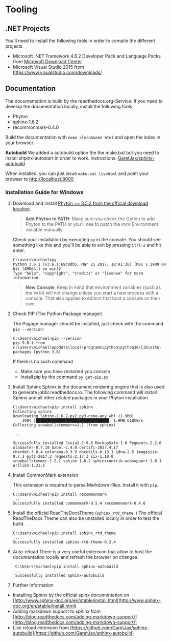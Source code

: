 # Tooling
## .NET Projects
You'll need to install the following tools in order to compile the different projects

* Microsoft .NET Framework 4.6.2 Developer Pack and Language Packs from [Microsoft Download Center](https://www.microsoft.com/en-us/download/confirmation.aspx?id=53321)
* Microsoft Visual Studio 2015 from https://www.visualstudio.com/downloads/

## Documentation
The documentation is build by the readthedocs.org-Service. If you need to develop the documentation locally, install the following tools

* Phyton
* sphinx-1.6.2
* recommonmark-0.4.0

Build the documentation with `make clean&make html` and open the index in your browser.

**Autobuild**
We added a autobuild option the the make.bat but you need to install shpinx-autostart in order to work. Instructions: [GaretJax/sphinx-autobuild](https://github.com/GaretJax/sphinx-autobuild)

When installed, you can just issue `make.bat livehtml` and point your browser to [http://localhost:8000](http://localhost:8000)

### Installation Guide for Windows
1. Download and install [Phyton >= 3.5.2 from the official download location](https://www.python.org/downloads/). 

    > **Add Phyton to PATH**: Make sure you check the Option to add Phyton to the PATH or you'll nee to patch the `PATH` Environment variable manually.

    Check your installation by executing `py` in the console. You should see something like this and you'll be able to exit by pressing `Ctrl-Z` and hit enter. 

    ```
    C:\users\michael>py
    Python 3.6.1 (v3.6.1:69c0db5, Mar 21 2017, 18:41:36) [MSC v.1900 64 bit (AMD64)] on win32
    Type "help", "copyright", "credits" or "license" for more information.
    ```
    > **New Console**: Keep in mind that environment variables (such as the `PATH`) will not change unless you start a new process with a console. That also applies to editors that host a console on their own.

2. Check PIP (The Python Package manager)
    
    The Pagage manager should be installed, just check with the command `pip --version`:

    ```
    C:\Users\michael>pip --version
    pip 9.0.1 from c:\users\michael\appdata\local\programs\python\python36\lib\site-packages (python 3.6)
    ```
    If there is no such command
    * Make sure you have restarted you console
    * Install pip by the command `py get-pip.py`

3.  Install Sphinx
    Sphinx is the document rendering engine that is also used to generate jobbr.readthedocs.io. The following command will install Sphinx and all other related packages in your Phyton installation.

    ```
    C:\Users\michael>pip install sphinx
    Collecting sphinx
    Downloading Sphinx-1.6.2-py2.py3-none-any.whl (1.9MB)
        100% |████████████████████████████████| 1.9MB 618kB/s
    Collecting snowballstemmer>=1.1 (from sphinx)
    
    ...

    Successfully installed Jinja2-2.9.6 MarkupSafe-1.0 Pygments-2.2.0 alabaster-0.7.10 babel-2.4.0 certifi-2017.4.17 
    chardet-3.0.4 colorama-0.3.9 docutils-0.13.1 idna-2.5 imagesize-0.7.1 pytz-2017.2 requests-2.17.3 six-1.10.0 
    snowballstemmer-1.2.1 sphinx-1.6.2 sphinxcontrib-websupport-1.0.1 urllib3-1.21.1
    ```

4. Install CommonMark extension

    This extension is required to parse Markdown-files. Install it with `pip`.

    ```
    C:\Users\michael>pip install recommonmark
    ...
    Successfully installed commonmark-0.5.4 recommonmark-0.4.0
    ```

5. Install the official ReadTheDocsTheme (`sphinx_rtd_theme `)
    The official ReadTheDocs Theme can also be unstalled locally in order to test the build.

    ```
    C:\Users\michael>pip install sphinx_rtd_theme
    ...
    Successfully installed sphinx-rtd-theme-0.2.4
    ```    
5. Auto-reload
   There is a very useful extension that allow to host the documentation locally and refresh the browser on changes. 

   ```
    C:\Users\michael>pip install sphinx-autobuild
    ...
    Successfully installed sphinx-autobuild
    ```    

6. Further information
* Installing Sphinx by the official spinx documentation on [http://www.sphinx-doc.org/en/stable/install.html](http://www.sphinx-doc.org/en/stable/install.html)
* Adding markdown support to sphinx from [http://blog.readthedocs.com/adding-markdown-support/](http://blog.readthedocs.com/adding-markdown-support/)
* Live reload extension from [https://github.com/GaretJax/sphinx-autobuild](https://github.com/GaretJax/sphinx-autobuild)